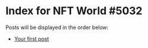 # Index for NFT World #5032
Posts will be displayed in the order below:

- [Your first post](./001-first.md)

